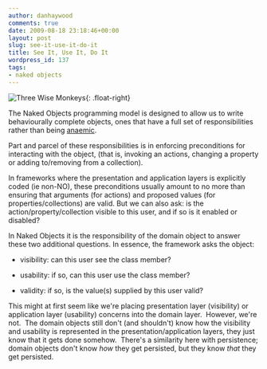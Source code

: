 ```yaml
---
author: danhaywood
comments: true
date: 2009-08-18 23:18:46+00:00
layout: post
slug: see-it-use-it-do-it
title: See It, Use It, Do It
wordpress_id: 137
tags:
- naked objects
---
```


![Three Wise Monkeys](http://upload.wikimedia.org/wikipedia/commons/thumb/b/b0/Three_wise_monkeys_figure.JPG/300px-Three_wise_monkeys_figure.JPG){: .float-right}


The Naked Objects programming model is designed to allow us to write behaviourally complete objects, ones that have a full set of responsibilities rather than being [anaemic](http://en.wikipedia.org/wiki/Anemic_Domain_Model).

Part and parcel of these responsibilities is in enforcing preconditions for interacting with the object, (that is, invoking an actions, changing a property or adding to/removing from a collection).

In frameworks where the presentation and application layers is explicitly coded (ie non-NO), these preconditions usually amount to no more than ensuring that arguments (for actions) and proposed values (for properties/collections) are valid.  But we can also ask: is the action/property/collection visible to this user, and if so is it enabled or disabled?

<!-- more -->

In Naked Objects it is the responsibility of the domain object to answer these two additional questions.  In essence, the framework asks the object:



	
  * visibility: can this user see the class member?

	
  * usability: if so, can this user use the class member?

	
  * validity: if so, is the value(s) supplied by this user valid?


This might at first seem like we're placing presentation layer (visibility) or application layer (usability) concerns into the domain layer.  However, we're not.  The domain objects still don't (and shouldn't) know how the visibility and usability is represented in the presentation/application layers, they just know that it gets done somehow.  There's a similarity here with persistence; domain objects don't know _how_ they get persisted, but they know _that_ they get persisted.

